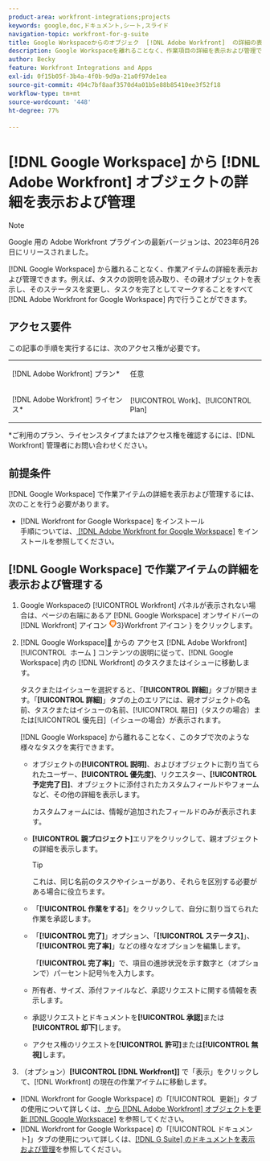 ```yaml
---
product-area: workfront-integrations;projects
keywords: google,doc,ドキュメント,シート,スライド
navigation-topic: workfront-for-g-suite
title: Google Workspaceからのオブジェク  [!DNL Adobe Workfront]  の詳細の表示と管理
description: Google Workspaceを離れることなく、作業項目の詳細を表示および管理できます。 例えば、Google Workspaceで、タスクの説明を読み取り、親オブジェクトを確認し、ステータスを変更し、完了としてマークするこ  [!DNL Adobe Workfront]  ができます。
author: Becky
feature: Workfront Integrations and Apps
exl-id: 0f15b05f-3b4a-4f0b-9d9a-21a0f97de1ea
source-git-commit: 494c7bf8aaf3570d4a01b5e88b85410ee3f52f18
workflow-type: tm+mt
source-wordcount: '448'
ht-degree: 77%

---
```


# [!DNL Google Workspace] から [!DNL Adobe Workfront] オブジェクトの詳細を表示および管理

>[!NOTE]
>
>Google 用の Adobe Workfront プラグインの最新バージョンは、2023年6月26日にリリースされました。

[!DNL Google Workspace] から離れることなく、作業アイテムの詳細を表示および管理できます。例えば、タスクの説明を読み取り、その親オブジェクトを表示し、そのステータスを変更し、タスクを完了としてマークすることをすべて [!DNL Adobe Workfront for Google Workspace] 内で行うことができます。

## アクセス要件

この記事の手順を実行するには、次のアクセス権が必要です。

<table style="table-layout:auto"> 
 <col> 
 <col> 
 <tbody> 
  <tr> 
   <td role="rowheader">[!DNL Adobe Workfront] プラン*</td> 
   <td> <p>任意</p> </td> 
  </tr> 
  <tr> 
   <td role="rowheader">[!DNL Adobe Workfront] ライセンス*</td> 
   <td> <p>[!UICONTROL Work]、[!UICONTROL Plan]</p> </td> 
  </tr> 
</tbody> 
</table>

&#42;ご利用のプラン、ライセンスタイプまたはアクセス権を確認するには、[!DNL Workfront] 管理者にお問い合わせください。

## 前提条件

[!DNL Google Workspace] で作業アイテムの詳細を表示および管理するには、次のことを行う必要があります。

* [!DNL Workfront for Google Workspace] をインストール\
   手順については、[ [!DNL Adobe Workfront for Google Workspace]](../../workfront-integrations-and-apps/workfront-for-g-suite/install-workfront-for-gsuite.md) をインストールを参照してください。

## [!DNL Google Workspace] で作業アイテムの詳細を表示および管理する

1. Google Workspaceの [!UICONTROL Workfront] パネルが表示されない場合は、ページの右端にあるア [!DNL Google Workspace] オンサイドバーの [!DNL Workfront] アイコン ![&#128279;](assets/wf-lion-icon.png)3&rbrace;Workfront アイコン &rbrace; をクリックします。
1. [!DNL Google Workspace][&#128279;](../../workfront-integrations-and-apps/workfront-for-g-suite/access-wf-home-content-from-g-suite.md) からの  アクセス  [!DNL Adobe Workfront] [!UICONTROL &#x200B; ホーム &#x200B;] コンテンツの説明に従って、[!DNL Google Workspace] 内の [!DNL Workfront] のタスクまたはイシューに移動します。

   タスクまたはイシューを選択すると、「**[!UICONTROL 詳細]**」タブが開きます。「**[!UICONTROL 詳細]**」タブの上のエリアには、親オブジェクトの名前、タスクまたはイシューの名前、[!UICONTROL 期日]（タスクの場合）または[!UICONTROL 優先日]（イシューの場合）が表示されます。


   [!DNL Google Workspace] から離れることなく、このタブで次のような様々なタスクを実行できます。

   * オブジェクトの&#x200B;**[!UICONTROL 説明]**、およびオブジェクトに割り当てられたユーザー、**[!UICONTROL 優先度]**、リクエスター、**[!UICONTROL 予定完了日]**、オブジェクトに添付されたカスタムフィールドやフォームなど、その他の詳細を表示します。

     カスタムフォームには、情報が追加されたフィールドのみが表示されます。

   * **[!UICONTROL 親プロジェクト]**&#x200B;エリアをクリックして、親オブジェクトの詳細を表示します。

     >[!TIP]
     >
     >これは、同じ名前のタスクやイシューがあり、それらを区別する必要がある場合に役立ちます。

   * 「**[!UICONTROL 作業をする]**」をクリックして、自分に割り当てられた作業を承認します。
   * 「**[!UICONTROL 完了]**」オプション、「**[!UICONTROL ステータス]**」、「**[!UICONTROL 完了率]**」などの様々なオプションを編集します。

     「**[!UICONTROL 完了率]**」で、項目の進捗状況を示す数字と（オプションで）パーセント記号％を入力します。
   * 所有者、サイズ、添付ファイルなど、承認リクエストに関する情報を表示します。
   * 承認リクエストとドキュメントを&#x200B;**[!UICONTROL 承認]**&#x200B;または&#x200B;**[!UICONTROL 却下]**&#x200B;します。

   * アクセス権のリクエストを&#x200B;**[!UICONTROL 許可]**&#x200B;または&#x200B;**[!UICONTROL 無視]**&#x200B;します。

1. （オプション）**[!UICONTROL [!DNL Workfront]]** で「表示」をクリックして、[!DNL Workfront] の現在の作業アイテムに移動します。

* [!DNL Workfront for Google Workspace] の「[!UICONTROL &#x200B; 更新 &#x200B;]」タブの使用について詳しくは、[ から  [!DNL Adobe Workfront]  オブジェクトを更新  [!DNL Google Workspace]](../../workfront-integrations-and-apps/workfront-for-g-suite/update-a-workfront-object-in-gsuite.md) を参照してください。
* [!DNL Workfront for Google Workspace] の「[!UICONTROL ドキュメント]」タブの使用について詳しくは、[[!DNL G Suite] のドキュメントを表示および管理](../../workfront-integrations-and-apps/workfront-for-g-suite/view-and-manage-documents-in-gsuite.md)を参照してください。
